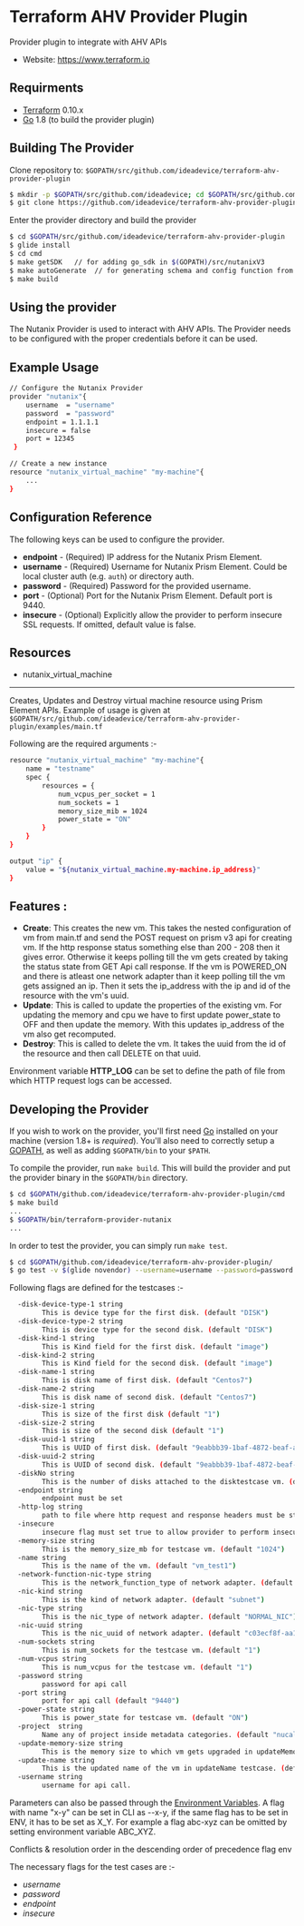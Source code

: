 # Terraform AHV Provider Plugin
Provider plugin to integrate with AHV APIs

- Website: https://www.terraform.io

Requirments
------------

-   [Terraform](https://www.terraform.io/downloads.html) 0.10.x
-   [Go](https://golang.org/doc/install) 1.8 (to build the provider plugin)

Building The Provider
---------------------

Clone repository to: `$GOPATH/src/github.com/ideadevice/terraform-ahv-provider-plugin`

```sh
$ mkdir -p $GOPATH/src/github.com/ideadevice; cd $GOPATH/src/github.com/ideadevice
$ git clone https://github.com/ideadevice/terraform-ahv-provider-plugin.git
```
Enter the provider directory and build the provider

```sh
$ cd $GOPATH/src/github.com/ideadevice/terraform-ahv-provider-plugin
$ glide install
$ cd cmd
$ make getSDK   // for adding go_sdk in $(GOPATH)/src/nutanixV3
$ make autoGenerate  // for generating schema and config function from json
$ make build
```
Using the  provider
-------------------

The Nutanix Provider is used to interact with AHV APIs. The Provider needs to be configured with the proper credentials before it can be used.

## Example Usage

```sh
// Configure the Nutanix Provider
provider "nutanix"{
    username  = "username"
    password  = "password"
    endpoint = 1.1.1.1
    insecure = false
    port = 12345
 }

// Create a new instance
resource "nutanix_virtual_machine" "my-machine"{
    ...
}
```
## Configuration Reference
The following keys can be used to configure the provider.

- **endpoint** - (Required) IP address for the Nutanix Prism Element.
- **username** - (Required) Username for Nutanix Prism Element. Could be local cluster auth (e.g. `auth`) or directory auth.
- **password** - (Required) Password for the provided username.
- **port**     - (Optional) Port for the Nutanix Prism Element. Default port is 9440.
- **insecure** - (Optional) Explicitly allow the provider to perform insecure SSL requests. If omitted, default value is false.

Resources
---------

- nutanix_virtual_machine
-------------------------

Creates, Updates and Destroy virtual machine resource using Prism Element APIs. Example of usage is given at  `$GOPATH/src/github.com/ideadevice/terraform-ahv-provider-plugin/examples/main.tf`

Following are the required arguments :-

```sh
resource "nutanix_virtual_machine" "my-machine"{
    name = "testname"
    spec {
        resources = {
            num_vcpus_per_socket = 1
            num_sockets = 1
            memory_size_mib = 1024
            power_state = "ON"
        }
    }
}

output "ip" {
    value = "${nutanix_virtual_machine.my-machine.ip_address}"
}
```
Features :
----------

- **Create**: This creates the new vm. This takes the nested configuration of vm from main.tf and send the POST request on prism v3 api for creating vm. If the http response status something else than 200 - 208 then it gives error.
Otherwise it keeps polling till the vm gets created by taking the status state from GET Api call response.
If the vm is POWERED_ON and there is atleast one network adapter than it keep polling till the vm gets assigned an ip. Then it sets the ip_address with the ip and id of the resource with the vm's uuid.
- **Update**:  This is called to update the properties of the existing vm. For updating the memory and cpu we have to first update power_state to OFF and then update the memory. With this updates ip_address of the vm also get recomputed.
- **Destroy**: This is called to delete the vm. It takes the uuid from the id of the resource and then call DELETE on that uuid.

Environment variable **HTTP_LOG** can be set to define the path of file from which HTTP request logs can be accessed.

Developing the Provider
---------------------------

If you wish to work on the provider, you'll first need [Go](http://www.golang.org) installed on your machine (version 1.8+ is *required*). You'll also need to correctly setup a [GOPATH](http://golang.org/doc/code.html#GOPATH), as well as adding `$GOPATH/bin` to your `$PATH`.

To compile the provider, run `make build`. This will build the provider and put the provider binary in the `$GOPATH/bin` directory.

```sh
$ cd $GOPATH/github.com/ideadevice/terraform-ahv-provider-plugin/cmd
$ make build
...
$ $GOPATH/bin/terraform-provider-nutanix
...
```
In order to test the provider, you can simply run `make test`.

```sh
$ cd $GOPATH/github.com/ideadevice/terraform-ahv-provider-plugin/
$ go test -v $(glide novendor) --username=username --password=password --endpoint=1.1.1.1 --insecure=true
```
Following flags are defined for the testcases :-

```sh
  -disk-device-type-1 string
        This is device type for the first disk. (default "DISK")
  -disk-device-type-2 string
        This is device type for the second disk. (default "DISK")
  -disk-kind-1 string
        This is Kind field for the first disk. (default "image")
  -disk-kind-2 string
        This is Kind field for the second disk. (default "image")
  -disk-name-1 string
        This is disk name of first disk. (default "Centos7")
  -disk-name-2 string
        This is disk name of second disk. (default "Centos7")
  -disk-size-1 string
        This is size of the first disk (default "1")
  -disk-size-2 string
        This is size of the second disk (default "1")
  -disk-uuid-1 string
        This is UUID of first disk. (default "9eabbb39-1baf-4872-beaf-adedcb612a0b")
  -disk-uuid-2 string
        This is UUID of second disk. (default "9eabbb39-1baf-4872-beaf-adedcb612a0b")
  -diskNo string
        This is the number of disks attached to the disktestcase vm. (default "2")
  -endpoint string
        endpoint must be set
  -http-log string
        path to file where http request and response headers must be stored
  -insecure
        insecure flag must set true to allow provider to perform insecure SSL requests.
  -memory-size string
        This is the memory_size_mb for testcase vm. (default "1024")
  -name string
        This is the name of the vm. (default "vm_test1")
  -network-function-nic-type string
        This is the network_function_type of network adapter. (default "INGRESS")
  -nic-kind string
        This is the kind of network adapter. (default "subnet")
  -nic-type string
        This is the nic_type of network adapter. (default "NORMAL_NIC")
  -nic-uuid string
        This is the nic_uuid of network adapter. (default "c03ecf8f-aa1c-4a07-af43-9f2f198713c0")
  -num-sockets string
        This is num_sockets for the testcase vm. (default "1")
  -num-vcpus string
        This is num_vcpus for the testcase vm. (default "1")
  -password string
        password for api call
  -port string
        port for api call (default "9440")
  -power-state string
        This is power_state for testcase vm. (default "ON")
  -project  string
        Name any of project inside metadata categories. (default "nucalm")
  -update-memory-size string
        This is the memory size to which vm gets upgraded in updateMemory testcase. (default "2048")
  -update-name string
        This is the updated name of the vm in updateName testcase. (default "vm_test2")
  -username string
        username for api call.
```

Parameters can also be passed through the [Environment Variables](https://en.wikipedia.org/wiki/Environment_variable). A flag with name "x-y" can be set in CLI as <binary> --x-y, if the same flag has to be set in ENV, it has to be set as X_Y.
For example a flag abc-xyz can be omitted by setting environment variable ABC_XYZ.

Conflicts & resolution order in the descending order of precedence
    flag
    env

The necessary flags for the test cases are :-
- *username*
- *password*
- *endpoint*
- *insecure*
